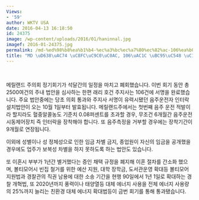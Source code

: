 ```yaml
---
Views:
- '59'
author: WKTV USA
date: 2016-04-13 16:18:50
id: 24375
image: /wp-content/uploads/2016/01/haninnal.jpg
imagef: 2016-01-24375.jpg
permalink: /md-%ed%98%b8%ea%b1%b4-%ec%a3%bc%ec%a7%80%ec%82%ac-106%ea%b0%9c-%eb%b2%95%ec%95%88-%ec%84%9c%eb%aa%85/
title: "MD \uD638\uAC74 \uC8FC\uC9C0\uC0AC, 106\uAC1C \uBC95\uC548 \uC11C\uBA85"
---
```


&nbsp;

메릴랜드 주의회 정기회기가 석달간의 일정을 마치고 폐회했습니다. 이번 회기 동안 총 2500여건의 주내 법안을 심사하는 한편 래리 호건 주지사는 106건에 서명을 완료했습니다. 주요 법안중에는 당초 의회 통과와 주지사 서명이 유력시됐던 음주운전자 인터락 설치법안이 오는 10월 1일부터 발효됩니다. 메릴랜드주에서는 첫번째 음주 운전 적발이라 할지라도 혈중알콜농도 기준치 0.08퍼센트를 초과할 경우, 무조건 6개월간 음주운전시동제어장치 즉 인터락을 장착해야 합니다. 또 음주측정을 거부할 경우에는 장착기간이 9개월로 연장됩니다.

이외에 성별이나 성 정체성으로 인한 임금 차별 금지, 종업원이 자신의 임금을 공개했을 경우에도 업주가 보복성 차별을 하지 못하도록 하는 법안도 있습니다.

또 이혼시 부부가 1년간 별거했다는 증인 채택 규정을 폐지해 이혼 절차를 간소화 했으며, 볼티모어시 빈집 철거를 위한 예산 지원, 대학 장학금, 도서관운영 확대등 볼티모어 지원법과 경찰관의 직권 남용에 대한 소송 기간을 현행 90일에서 1년 1일로 확대하는 경찰 개혁법, 또 2020년까지 풍력이나 태양열등 대체 에너지 사용을 전체 에너지 사용량의 25%까지 늘리는 친환경 대체 에너지 확대법등이 금번 회기를 통해 통과됐습니다.

&nbsp;

&nbsp;

&nbsp;

&nbsp;

&nbsp;